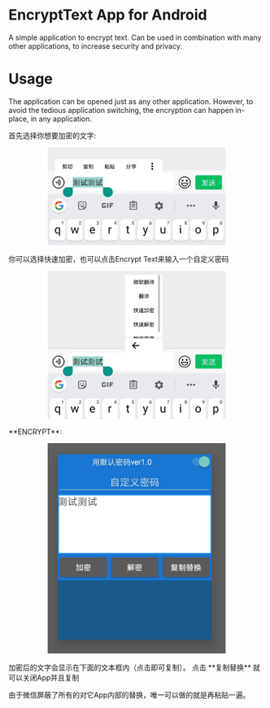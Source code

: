 # EncryptText App for Android
A simple application to encrypt text. Can be used in combination with many other applications, to increase security and privacy.


# Usage
The application can be opened just as any other application. However, to avoid
the tedious application switching, the encryption can happen in-place, in any 
application.

首先选择你想要加密的文字:
<p align="center"><img src="screenshots/screenshot1.jpg" width="350"/></p>
你可以选择快速加密，也可以点击Encrypt Text来输入一个自定义密码
<p align="center"><img src="screenshots/screenshot3.jpg" width="350"/></p>
**ENCRYPT**:
<p align="center"><img src="screenshots/screenshot2.jpg" width="350"/></p>
加密后的文字会显示在下面的文本框内（点击即可复制）。 点击 **复制替换** 就可以关闭App并且复制

由于微信屏蔽了所有的对它App内部的替换，唯一可以做的就是再粘贴一遍。

